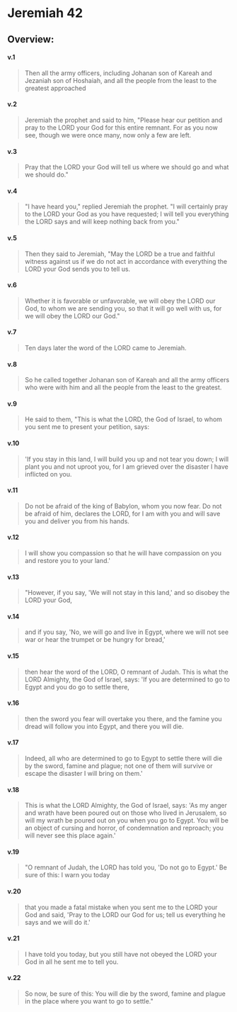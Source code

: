 # Jeremiah 42

## Overview:


#### v.1
>Then all the army officers, including Johanan son of Kareah and Jezaniah son of Hoshaiah, and all the people from the least to the greatest approached

#### v.2
>Jeremiah the prophet and said to him, "Please hear our petition and pray to the LORD your God for this entire remnant. For as you now see, though we were once many, now only a few are left.

#### v.3
>Pray that the LORD your God will tell us where we should go and what we should do."

#### v.4
>"I have heard you," replied Jeremiah the prophet. "I will certainly pray to the LORD your God as you have requested; I will tell you everything the LORD says and will keep nothing back from you."

#### v.5
>Then they said to Jeremiah, "May the LORD be a true and faithful witness against us if we do not act in accordance with everything the LORD your God sends you to tell us.

#### v.6
>Whether it is favorable or unfavorable, we will obey the LORD our God, to whom we are sending you, so that it will go well with us, for we will obey the LORD our God."

#### v.7
>Ten days later the word of the LORD came to Jeremiah.

#### v.8
>So he called together Johanan son of Kareah and all the army officers who were with him and all the people from the least to the greatest.

#### v.9
>He said to them, "This is what the LORD, the God of Israel, to whom you sent me to present your petition, says:

#### v.10
>'If you stay in this land, I will build you up and not tear you down; I will plant you and not uproot you, for I am grieved over the disaster I have inflicted on you.

#### v.11
>Do not be afraid of the king of Babylon, whom you now fear. Do not be afraid of him, declares the LORD, for I am with you and will save you and deliver you from his hands.

#### v.12
>I will show you compassion so that he will have compassion on you and restore you to your land.'

#### v.13
>"However, if you say, 'We will not stay in this land,' and so disobey the LORD your God,

#### v.14
>and if you say, 'No, we will go and live in Egypt, where we will not see war or hear the trumpet or be hungry for bread,'

#### v.15
>then hear the word of the LORD, O remnant of Judah. This is what the LORD Almighty, the God of Israel, says: 'If you are determined to go to Egypt and you do go to settle there,

#### v.16
>then the sword you fear will overtake you there, and the famine you dread will follow you into Egypt, and there you will die.

#### v.17
>Indeed, all who are determined to go to Egypt to settle there will die by the sword, famine and plague; not one of them will survive or escape the disaster I will bring on them.'

#### v.18
>This is what the LORD Almighty, the God of Israel, says: 'As my anger and wrath have been poured out on those who lived in Jerusalem, so will my wrath be poured out on you when you go to Egypt. You will be an object of cursing and horror, of condemnation and reproach; you will never see this place again.'

#### v.19
>"O remnant of Judah, the LORD has told you, 'Do not go to Egypt.' Be sure of this: I warn you today

#### v.20
>that you made a fatal mistake when you sent me to the LORD your God and said, 'Pray to the LORD our God for us; tell us everything he says and we will do it.'

#### v.21
>I have told you today, but you still have not obeyed the LORD your God in all he sent me to tell you.

#### v.22
>So now, be sure of this: You will die by the sword, famine and plague in the place where you want to go to settle."



